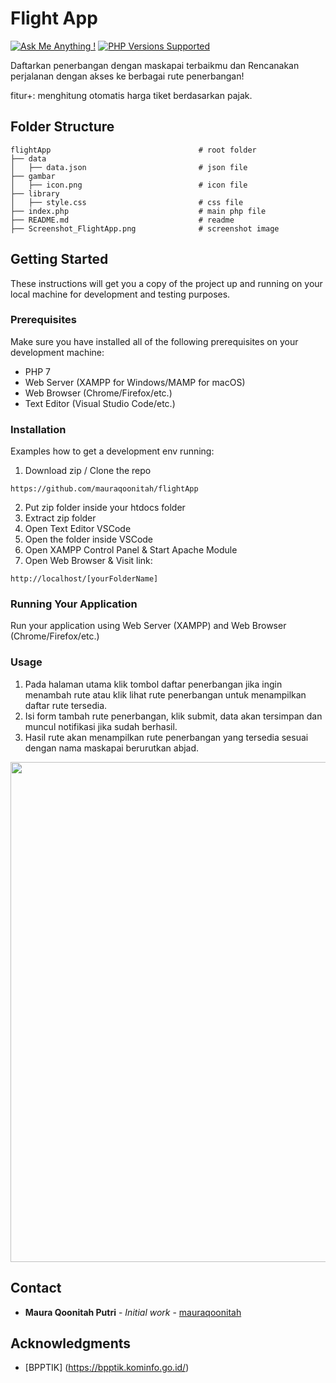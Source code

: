 # Flight App

[![Ask Me Anything !](https://img.shields.io/badge/Ask%20me-anything-1abc9c.svg)](https://github.com/mauraqoonitah)
<a href="#tada-php-support" title="PHP Versions Supported"><img alt="PHP Versions Supported" src="https://img.shields.io/badge/php-5.3%20to%208.1-777bb3.svg?logo=php&logoColor=white&labelColor=555555"></a>

Daftarkan penerbangan dengan maskapai terbaikmu
dan Rencanakan perjalanan dengan akses ke berbagai rute penerbangan!

fitur+: menghitung otomatis harga tiket berdasarkan pajak.

## Folder Structure

    flightApp                                 # root folder
    ├── data
    │   ├── data.json                         # json file
    ├── gambar
    │   ├── icon.png                          # icon file
    ├── library
    │   ├── style.css                         # css file
    ├── index.php                             # main php file
    ├── README.md                             # readme
    ├── Screenshot_FlightApp.png              # screenshot image

## Getting Started

These instructions will get you a copy of the project up and running on your local machine for development and testing purposes.

### Prerequisites

Make sure you have installed all of the following prerequisites on your development machine:

- PHP 7
- Web Server (XAMPP for Windows/MAMP for macOS)
- Web Browser (Chrome/Firefox/etc.)
- Text Editor (Visual Studio Code/etc.)

### Installation

Examples how to get a development env running:

1. Download zip / Clone the repo

```
https://github.com/mauraqoonitah/flightApp
```

2. Put zip folder inside your htdocs folder
3. Extract zip folder
4. Open Text Editor VSCode
5. Open the folder inside VSCode
6. Open XAMPP Control Panel & Start Apache Module
7. Open Web Browser & Visit link:

```
http://localhost/[yourFolderName]
```

### Running Your Application

Run your application using Web Server (XAMPP) and Web Browser (Chrome/Firefox/etc.)

### Usage

1. Pada halaman utama klik tombol daftar penerbangan jika ingin menambah rute atau klik lihat rute penerbangan untuk menampilkan daftar rute tersedia.
2. Isi form tambah rute penerbangan, klik submit, data akan tersimpan dan muncul notifikasi jika sudah berhasil.
3. Hasil rute akan menampilkan rute penerbangan yang tersedia sesuai dengan nama maskapai berurutkan abjad.

<img src="" width="800">

## Contact

- **Maura Qoonitah Putri** - _Initial work_ - [mauraqoonitah](https://github.com/mauraqoonitah)

## Acknowledgments

- [BPPTIK] (https://bpptik.kominfo.go.id/)
